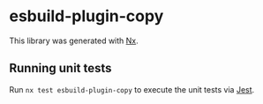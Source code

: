 # esbuild-plugin-copy

This library was generated with [Nx](https://nx.dev).

## Running unit tests

Run `nx test esbuild-plugin-copy` to execute the unit tests via [Jest](https://jestjs.io).

